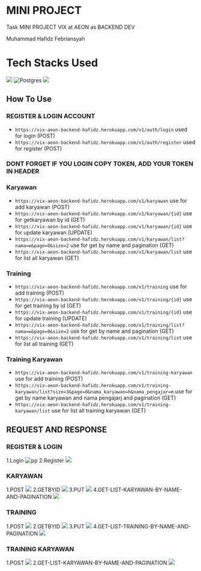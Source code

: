 # MINI PROJECT 
Task MINI PROJECT VIX at AEON as BACKEND DEV

Muhammad Hafidz Febriansyah

# Tech Stacks Used
[![](https://img.shields.io/badge/Spring-6DB33F?style=for-the-badge&logo=spring&logoColor=white)]() ![Postgres](https://img.shields.io/badge/postgres-%23316192.svg?style=for-the-badge&logo=postgresql&logoColor=white) [![](https://img.shields.io/badge/Postman-FF6C37?style=for-the-badge&logo=postman&logoColor=white)]()

## How To Use
### REGISTER & LOGIN ACCOUNT
- `https://vix-aeon-backend-hafidz.herokuapp.com/v1/auth/login` used for login (POST)
- `https://vix-aeon-backend-hafidz.herokuapp.com/v1/auth/register` used for register (POST)

### DONT FORGET IF YOU LOGIN COPY TOKEN, ADD YOUR TOKEN IN HEADER
### Karyawan
- `https://vix-aeon-backend-hafidz.herokuapp.com/v1/karyawan` use for add karyawan (POST)
- `https://vix-aeon-backend-hafidz.herokuapp.com/v1/karyawan/{id}` use for getkaryawan by id (GET)
- `https://vix-aeon-backend-hafidz.herokuapp.com/v1/karyawan/{id}` use for update karyawan (UPDATE)
- `https://vix-aeon-backend-hafidz.herokuapp.com/v1/karyawan/list?nama=w&page=0&size=2` use for get by name and pagination (GET)
- `https://vix-aeon-backend-hafidz.herokuapp.com/v1/karyawan/list` use for list all karyawan (GET)

### Training
- `https://vix-aeon-backend-hafidz.herokuapp.com/v1/training` use for add training (POST)
- `https://vix-aeon-backend-hafidz.herokuapp.com/v1/training/{id}` use for get training by id (GET)
- `https://vix-aeon-backend-hafidz.herokuapp.com/v1/training/{id}` use for update training (UPDATE)
- `https://vix-aeon-backend-hafidz.herokuapp.com/v1/training/list?nama=w&page=0&size=2` use for get by name and pagination (GET)
- `https://vix-aeon-backend-hafidz.herokuapp.com/v1/training/list` use for list all training (GET)

### Training Karyawan
- `https://vix-aeon-backend-hafidz.herokuapp.com/v1/training-karyawan` use for add training (POST)
- `https://vix-aeon-backend-hafidz.herokuapp.com/v1/training-karyawan/list?size=3&page=0&nama_karyawan=h&nama_pengajar=m` use for get by name karyawan and nama pengajarj and pagination (GET)
- `https://vix-aeon-backend-hafidz.herokuapp.com/v1/training-karyawan/list` use for list all training karyawan (GET)

## REQUEST AND RESPONSE

### REGISTER & LOGIN
1.Login
    ![pp](https://github.com/hafidzencis/vix-aeon-task/blob/master/addimg/auth/login.jpg)
2.Register
    ![](https://github.com/hafidzencis/vix-aeon-task/blob/master/addimg/auth/register.jpg)
### KARYAWAN
1.POST
    ![](https://github.com/hafidzencis/vix-aeon-task/blob/master/addimg/karyawan/post.jpg)
2.GETBYID
    ![](https://github.com/hafidzencis/vix-aeon-task/blob/master/addimg/karyawan/getbyid.jpg)
3.PUT
    ![](https://github.com/hafidzencis/vix-aeon-task/blob/master/addimg/karyawan/post.jpg)
4.GET-LIST-KARYAWAN-BY-NAME-AND-PAGINATION
    ![](https://github.com/hafidzencis/vix-aeon-task/blob/master/addimg/karyawan/listpagination.jpg)
### TRAINING
1.POST
    ![](https://github.com/hafidzencis/vix-aeon-task/blob/master/addimg/training/post.jpg)
2.GETBYID
    ![](https://github.com/hafidzencis/vix-aeon-task/blob/master/addimg/trainigkaryawan/post.jpg)
3.PUT
    ![](https://github.com/hafidzencis/vix-aeon-task/blob/master/addimg/training/put.jpg)
4.GET-LIST-TRAINING-BY-NAME-AND-PAGINATION
    ![](https://github.com/hafidzencis/vix-aeon-task/blob/master/addimg/training/getlistpagination.jpg)
### TRAINING KARYAWAN
1.POST
    ![](https://github.com/hafidzencis/vix-aeon-task/blob/master/addimg/trainigkaryawan/post.jpg)
2.GET-LIST-KARYAWAN-BY-NAME-AND-PAGINATION
    ![](https://github.com/hafidzencis/vix-aeon-task/blob/master/addimg/trainigkaryawan/getlistbypagination.jpg)

